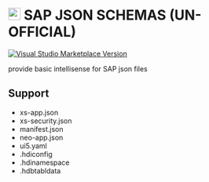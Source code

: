 # <img height="25px" src="https://res.cloudinary.com/digf90pwi/image/upload/v1609307020/json-file_ktyrrz.png"> SAP JSON SCHEMAS (UN-OFFICIAL)

[![Visual Studio Marketplace Version](https://img.shields.io/visual-studio-marketplace/v/TheoSun.sap-json-schemas?label=vscode%20marketplace)](https://marketplace.visualstudio.com/items?itemName=TheoSun.sap-json-schemas)

provide basic intellisense for SAP json files

## Support

* xs-app.json
* xs-security.json
* manifest.json
* neo-app.json
* ui5.yaml
* .hdiconfig
* .hdinamespace
* .hdbtabldata